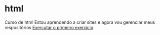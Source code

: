 # html
 Curso de html
 Estou aprendendo a criar sites e agora vou gerenciar meus respositórios
 <a href="http://https://marcoscruz2018.github.io/html/Exe_01/index.html">Exercutar o primeiro exercício </a>

